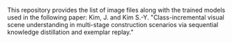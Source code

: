 This repository provides the list of image files along with the trained models used in the following paper: Kim, J. and Kim S.-Y. "Class-incremental visual scene understanding in multi-stage construction scenarios via sequential knowledge distillation and exemplar replay."	
